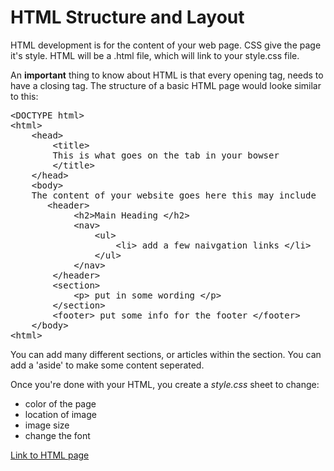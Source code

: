 # HTML Structure and Layout

HTML development is for the content of your web page.  CSS give the page it's style.  HTML will be a .html file, which will link to your style.css file.

An **important** thing to know about HTML is that every opening tag, needs to have a closing tag.  The structure of a basic HTML page would looke similar to this:

<pre>
&lt;DOCTYPE html&gt;
&lt;html&gt;
    &lt;head&gt;
        &lt;title&gt;
        This is what goes on the tab in your bowser
        &lt;/title&gt;
    &lt;/head&gt;
    &lt;body&gt;
    The content of your website goes here this may include
       &lt;header&gt;
            &lt;h2>Main Heading &lt;/h2&gt;
            &lt;nav&gt;
                &lt;ul&gt;
                    &lt;li&gt; add a few naivgation links &lt;/li&gt;
                &lt;/ul&gt;
            &lt;/nav&gt;
        &lt;/header&gt;
        &lt;section&gt;
            &lt;p&gt; put in some wording &lt;/p&gt;
        &lt;/section&gt;
        &lt;footer&gt; put some info for the footer &lt;/footer&gt;
    &lt;/body&gt;
&lt;html&gt;
</pre>


You can add many different sections, or articles within the section.  You can add a 'aside' to make some content seperated.

Once you're done with your HTML, you create a *style.css* sheet to change:

- color of the page
- location of image
- image size 
- change the font

[Link to HTML page](http://127.0.0.1:5500/html-css-js/index.html)
